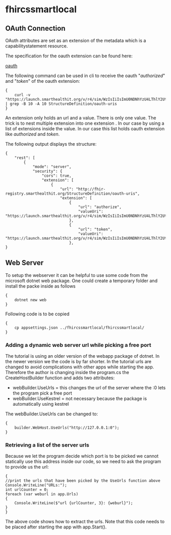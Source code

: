 # fhircssmartlocal

## OAuth Connection 

OAuth attributes are set as an extension of the metadata which is a capabilitystatement resource. 

The specification for the oauth extension can be found here: 

[oauth](https://fhir-ru.github.io/extension-oauth-uris.html)

The following command can be used in cli to receive the oauth "*authorized*" and "*token*" of the oauth extension:
```
{
    curl -v "https://launch.smarthealthit.org/v/r4/sim/WzIsIiIsImU0NDNhYzU4LThlY2UtNDM4NS04ZDU1LTc3NWMxYjhmM2EzNyIsIkFVVE8iLDAsMCwwLCIiLCIiLCIiLCIiLCIiLCIiLCIiLDAsMV0/fhir/metadata" | grep -B 10 -A 10 StructureDefinition/oauth-uris
}
```

An extension only holds an url and a value. There is only one value. The trick is to nest multiple extension into one extension . In our case by using a list of extensions inside the value. In our case this list holds oauth extension like *authorized* and *token*. 

The following output displays the structure:

```
{
    "rest": [
        {
            "mode": "server",
            "security": {
                "cors": true,
                "extension": [
                    {
                        "url": "http://fhir-registry.smarthealthit.org/StructureDefinition/oauth-uris",
                        "extension": [
                            {
                                "url": "authorize",
                                "valueUri": "https://launch.smarthealthit.org/v/r4/sim/WzIsIiIsImU0NDNhYzU4LThlY2UtNDM4NS04ZDU1LTc3NWMxYjhmM2EzNyIsIkFVVE8iLDAsMCwwLCIiLCIiLCIiLCIiLCIiLCIiLCIiLDAsMV0/auth/authorize"
                            },
                            {
                                "url": "token",
                                "valueUri": "https://launch.smarthealthit.org/v/r4/sim/WzIsIiIsImU0NDNhYzU4LThlY2UtNDM4NS04ZDU1LTc3NWMxYjhmM2EzNyIsIkFVVE8iLDAsMCwwLCIiLCIiLCIiLCIiLCIiLCIiLCIiLDAsMV0/auth/token"
                            },
}
```

## Web Server

To setup the webserver it can be helpful to use some code from the microsoft dotnet web package. One could create a temporary folder and install the 
packe inside as follows

```
{
    dotnet new web
}
```

Following code is to be copied

```
{
    cp appsettings.json ../fhircssmartlocal/fhircssmartlocal/
}
```

### Adding a dynamic web server url while picking a free port 
The tutorial is using an older version of the webapp package of dotnet. In the newer version we the code is by far shorter.
In the tutorial urls are changed to avoid complications with other apps while starting the app.
Therefore the author is changing inside the program.cs the CreateHostBuilder function and adds two attributes:

- webBuilder.UseUrls = this changes the url of the server where the :0 lets the program pick a free port
- webBuilder.UseKestrel = not necessary because the package is automatically using kestrel

The webBuilder.UseUrls can be changed to:

```
{
    builder.WebHost.UseUrls("http://127.0.0.1:0");
}
```

### Retrieving a list of the server urls

Because we let the program decide which port is to be picked we cannot statically use this address inside our code, so we need to ask the program
to provide us the url:

```
{
//print the urls that have been picked by the UseUrls function above 
Console.WriteLine("URLs:");
int urlCounter = 0;
foreach (var weburl in app.Urls)
{
    Console.WriteLine($"url {urlCounter, 3}: {weburl}");
}
}
```

The above code shows how to extract the urls. Note that this code needs to be placed after starting the app with app.Start().